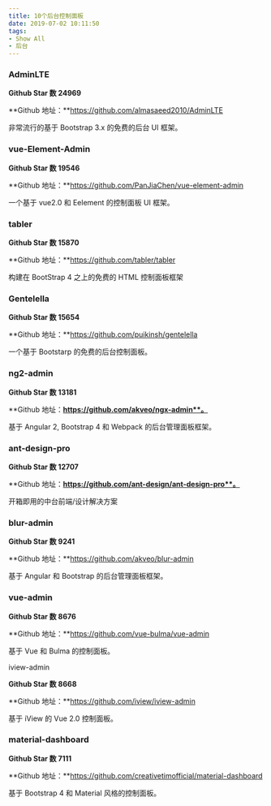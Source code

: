```yaml
---
title: 10个后台控制面板
date: 2019-07-02 10:11:50
tags:
- Show All
- 后台
---
```


### AdminLTE

**Github Star 数 24969**

**Github 地址：**https://github.com/almasaeed2010/AdminLTE

非常流行的基于 Bootstrap 3.x 的免费的后台 UI 框架。

### vue-Element-Admin

**Github Star 数 19546**

**Github 地址：**https://github.com/PanJiaChen/vue-element-admin

一个基于 vue2.0 和 Eelement 的控制面板 UI 框架。

### tabler

**Github Star 数 15870**

**Github 地址：**https://github.com/tabler/tabler

构建在 BootStrap 4 之上的免费的 HTML 控制面板框架

### Gentelella

**Github Star 数 15654**

**Github 地址：**https://github.com/puikinsh/gentelella

一个基于 Bootstarp 的免费的后台控制面板。

### ng2-admin

**Github Star 数 13181**

**Github 地址：**https://github.com/akveo/ngx-admin**。**

基于 Angular 2, Bootstrap 4 和 Webpack 的后台管理面板框架。

### ant-design-pro

**Github Star 数 12707**

**Github 地址：**https://github.com/ant-design/ant-design-pro**。**

开箱即用的中台前端/设计解决方案

### blur-admin

**Github Star 数 9241**

**Github 地址：**https://github.com/akveo/blur-admin

基于 Angular 和 Bootstrap 的后台管理面板框架。

### vue-admin

**Github Star 数 8676**

**Github 地址：**https://github.com/vue-bulma/vue-admin

基于 Vue 和 Bulma 的控制面板。

iview-admin

**Github Star 数 8668**

**Github 地址：**https://github.com/iview/iview-admin

基于 iView 的 Vue 2.0 控制面板。

### material-dashboard

**Github Star 数 7111**

**Github 地址：**https://github.com/creativetimofficial/material-dashboard

基于 Bootstrap 4 和 Material 风格的控制面板。